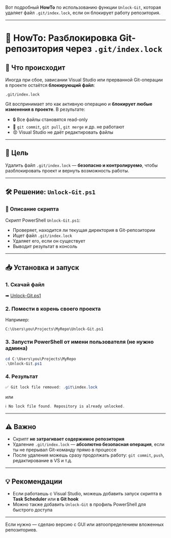 Вот подробный **HowTo** по использованию функции `Unlock-Git`, которая удаляет файл `.git/index.lock`, если он блокирует работу репозитория.

---

# 🧰 HowTo: Разблокировка Git-репозитория через `.git/index.lock`

## 🧠 Что происходит

Иногда при сбое, зависании Visual Studio или прерванной Git-операции в проекте остаётся **блокирующий файл**:

```
.git/index.lock
```

Git воспринимает это как активную операцию и **блокирует любые изменения в проекте**. В результате:

* 🔒 Все файлы становятся read-only
* 🛑 `git commit`, `git pull`, `git merge` и др. не работают
* 😡 Visual Studio не даёт редактировать файлы

---

## 🎯 Цель

Удалить файл `.git/index.lock` — **безопасно и контролируемо**, чтобы разблокировать проект и вернуть возможность работы.

---

## 🛠 Решение: `Unlock-Git.ps1`

### 📄 Описание скрипта

Скрипт PowerShell `Unlock-Git.ps1`:

* Проверяет, находится ли текущая директория в Git-репозитории
* Ищет файл `.git/index.lock`
* Удаляет его, если он существует
* Выводит результат в консоль

---

## 📥 Установка и запуск

### 1. Скачай файл

➡ [Unlock-Git.ps1](sandbox:/mnt/data/Unlock-Git.ps1)

### 2. Помести в корень своего проекта

Например:

```
C:\Users\you\Projects\MyRepo\Unlock-Git.ps1
```

### 3. Запусти PowerShell от имени пользователя (не нужно админа)

```powershell
cd C:\Users\you\Projects\MyRepo
.\Unlock-Git.ps1
```

### 4. Результат

```powershell
✅ Git lock file removed: .git\index.lock
```

или

```powershell
ℹ️ No lock file found. Repository is already unlocked.
```

---

## ⚠️ Важно

* Скрипт **не затрагивает содержимое репозитория**
* Удаление `.git/index.lock` — **абсолютно безопасная операция**, если ты не прерывал Git-команду прямо в процессе
* После удаления можешь сразу продолжать работу: `git commit`, `push`, редактирование в VS и т.д.

---

## 💡 Рекомендации

* Если работаешь с Visual Studio, можешь добавить запуск скрипта в **Task Scheduler** или **в Git hook**
* Можно также добавить `Unlock-Git` в профиль PowerShell для быстрого доступа

---

Если нужно — сделаю версию с GUI или автоопределением вложенных репозиториев.
